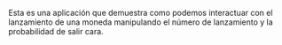 Esta es una aplicación que demuestra como podemos interactuar con el lanzamiento de una moneda manipulando el número de lanzamiento y la probabilidad de salir cara.
